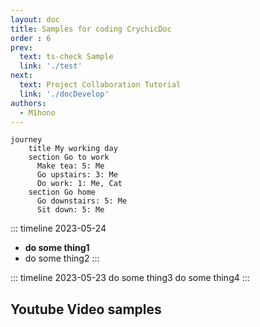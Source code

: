 ```yaml
---
layout: doc
title: Samples for coding CrychicDoc
order : 6
prev:
  text: ts-check Sample
  link: './test'
next:
  text: Project Collaboration Tutorial
  link: './docDevelop'
authors:
  - M1hono
---
```


<ClientOnly>

```mermaid
journey
    title My working day
    section Go to work
      Make tea: 5: Me
      Go upstairs: 3: Me
      Do work: 1: Me, Cat
    section Go home
      Go downstairs: 5: Me
      Sit down: 5: Me
```

</ClientOnly>

::: timeline 2023-05-24
- **do some thing1**
- do some thing2
:::

::: timeline 2023-05-23
do some thing3
do some thing4
:::

## Youtube Video samples

<YoutubeVideo videoId="IL7J9ueYRYc" />